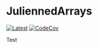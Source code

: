 # JuliennedArrays

[![Latest](https://img.shields.io/badge/docs-latest-blue.svg)](https://bramtayl.github.io/JuliennedArrays.jl/latest)
[![CodeCov](https://codecov.io/gh/bramtayl/JuliennedArrays.jl/branch/master/graph/badge.svg)](https://codecov.io/gh/bramtayl/JuliennedArrays.jl)

Test
